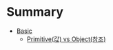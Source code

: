 # Summary

- [Basic](./Primitive(값)%20vs%20Object(참조).md)
  - [Primitive(값) vs Object(참조)](./Primitive(값)%20vs%20Object(참조).md)
